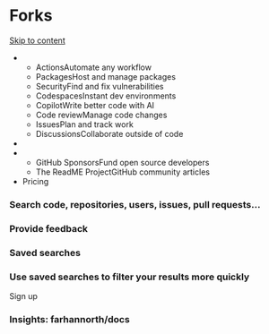 # Forks

[Skip to content](broken-reference)

*
  * ActionsAutomate any workflow
  * PackagesHost and manage packages
  * SecurityFind and fix vulnerabilities
  * CodespacesInstant dev environments
  * CopilotWrite better code with AI
  * Code reviewManage code changes
  * IssuesPlan and track work
  * DiscussionsCollaborate outside of code
*
*
  * GitHub SponsorsFund open source developers
  * The ReadME ProjectGitHub community articles
* Pricing

### Search code, repositories, users, issues, pull requests... <a href="#search-suggestions-dialog-header" id="search-suggestions-dialog-header"></a>

### Provide feedback <a href="#feedback-dialog-title" id="feedback-dialog-title"></a>

### Saved searches <a href="#custom-scopes-dialog-title" id="custom-scopes-dialog-title"></a>

### Use saved searches to filter your results more quickly <a href="#custom-scopes-dialog-description" id="custom-scopes-dialog-description"></a>

Sign up

### Insights: farhannorth/docs
